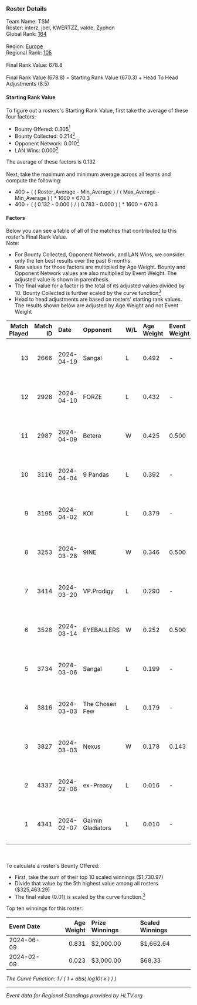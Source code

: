 ### Roster Details<br />
Team Name: TSM<br />
Roster: interz, joel, KWERTZZ, valde, Zyphon<br />
Global Rank: [164](../standings_global.md)<br />
<br />
Region: [Europe]( ../standings_europe.md)<br />
Regional Rank: [105]( ../standings_europe.md)<br />
<br />
Final Rank Value:  678.8<br />
<br />
Final Rank Value (678.8) = Starting Rank Value (670.3) + Head To Head Adjustments (8.5)<br />

#### Starting Rank Value<br />
To figure out a rosters's Starting Rank Value, first take the average of these four factors:<br />
- Bounty Offered: 0.305[<sup>1</sup>](#table2)
- Bounty Collected: 0.214[<sup>2</sup>](#table1)
- Opponent Network: 0.010[<sup>2</sup>](#table1)
- LAN Wins: 0.000[<sup>2</sup>](#table1)

The average of these factors is 0.132<br />
<br />
Next, take the maximum and minimum average across all teams and compute the following:<br />
- 400 + ( ( Roster_Average - Min_Average ) / ( Max_Average - Min_Average ) ) * 1600 = 670.3
- 400 + ( ( 0.132 - 0.000 ) / ( 0.783 - 0.000 ) ) * 1600 = 670.3


#### Factors<br />
Below you can see a table of all of the matches that contributed to this roster's Final Rank Value.<br />
Note:<br />

- For Bounty Collected, Opponent Network, and LAN Wins, we consider only the ten best results over the past 6 months.
- Raw values for those factors are multiplied by Age Weight. Bounty and Opponent Network values are also multiplied by Event Weight. The adjusted value is shown in parenthesis.
- The final value for a factor is the total of its adjusted values divided by 10. Bounty Collected is further scaled by the curve function[<sup>3</sup>](#curveFunction)
- Head to head adjustments are based on rosters' starting rank values. The results shown below are adjusted by Age Weight and not Event Weight
<span id="table1"></span><br />


| Match Played | Match ID | Date       | Opponent          | W/L | Age Weight | Event Weight | Bounty Collected | Opponent Network | LAN Wins  | H2H Adj. | Roster                               |
| -: | -: | :- | :- | :- | :- | :- | :- | :- | :- | -: | :- |
|           13 |     2666 | 2024-04-19 | Sangal            | L   | 0.492      | -            | -                | -                | -         |    -1.15 | interz, joel, KWERTZZ, valde, Zyphon |
|           12 |     2928 | 2024-04-10 | FORZE             | L   | 0.432      | -            | -                | -                | -         |    -2.63 | joel, KWERTZZ, MoDo, valde, Zyphon   |
|           11 |     2987 | 2024-04-09 | Betera            | W   | 0.425      | 0.500        | 0.005 (0.001)    | 0.039 (0.008)    | 0 (0.000) |     7.44 | joel, KWERTZZ, MoDo, valde, Zyphon   |
|           10 |     3116 | 2024-04-04 | 9 Pandas          | L   | 0.392      | -            | -                | -                | -         |    -1.63 | joel, KWERTZZ, poizon, valde, Zyphon |
|            9 |     3195 | 2024-04-02 | KOI               | L   | 0.379      | -            | -                | -                | -         |    -1.17 | joel, KWERTZZ, poizon, valde, Zyphon |
|            8 |     3253 | 2024-03-28 | 9INE              | W   | 0.346      | 0.500        | 0.000 (0.000)    | 0.067 (0.012)    | 0 (0.000) |     3.27 | joel, KWERTZZ, poizon, valde, Zyphon |
|            7 |     3414 | 2024-03-20 | VP.Prodigy        | L   | 0.290      | -            | -                | -                | -         |    -2.36 | joel, KWERTZZ, poizon, valde, Zyphon |
|            6 |     3528 | 2024-03-14 | EYEBALLERS        | W   | 0.252      | 0.500        | 0.006 (0.001)    | 0.510 (0.064)    | 0 (0.000) |     6.23 | interz, joel, MoDo, valde, Zyphon    |
|            5 |     3734 | 2024-03-06 | Sangal            | L   | 0.199      | -            | -                | -                | -         |    -0.41 | interz, JACKZ, joel, poizon, valde   |
|            4 |     3816 | 2024-03-03 | The Chosen Few    | L   | 0.179      | -            | -                | -                | -         |    -2.83 | joel, KWERTZZ, poizon, valde, Zyphon |
|            3 |     3827 | 2024-03-03 | Nexus             | W   | 0.178      | 0.143        | 0.014 (0.000)    | 0.465 (0.012)    | 0 (0.000) |     4.01 | joel, KWERTZZ, poizon, valde, Zyphon |
|            2 |     4337 | 2024-02-08 | ex-Preasy         | L   | 0.016      | -            | -                | -                | -         |    -0.18 | joel, KWERTZZ, MoDo, valde, Zyphon   |
|            1 |     4341 | 2024-02-07 | Gaimin Gladiators | L   | 0.010      | -            | -                | -                | -         |    -0.05 | joel, KWERTZZ, MoDo, valde, Zyphon   |

<br />
<span id="table2"></span><br />
To calculate a roster's Bounty Offered:<br />

- First, take the sum of their top 10 scaled winnings ($1,730.97)
- Divide that value by the 5th highest value among all rosters ($325,463.29)
- The final value (0.01) is scaled by the curve function.[<sup>3</sup>](#curveFunction)

Top ten winnings for this roster:<br />

| Event Date | Age Weight | Prize Winnings | Scaled Winnings |
| :- | -: | :- | :- |
| 2024-06-09 |      0.831 | $2,000.00      | $1,662.64       |
| 2024-02-09 |      0.023 | $3,000.00      | $68.33          |


<span id="curveFunction"></span>_The Curve Function: 1 / ( 1 + abs( log10( x ) ) )_<br />

---
_Event data for Regional Standings provided by HLTV.org_<br />
